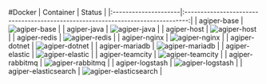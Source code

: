 #Docker
| Container            | Status                                                                          |
|:---------------------|:-------------------------------------------------------------------------------:|
| agiper-base          | ![agiper-base](https://quay.io/repository/agiper/base/status)                   |
| agiper-java          | ![agiper-java](https://quay.io/repository/agiper/java/status)                   |
| agiper-host          | ![agiper-host](https://quay.io/repository/agiper/host/status)                   |
| agiper-redis         | ![agiper-redis](https://quay.io/repository/agiper/redis/status)                 |
| agiper-nginx         | ![agiper-nginx](https://quay.io/repository/agiper/nginx/status)                 |
| agiper-dotnet        | ![agiper-dotnet](https://quay.io/repository/agiper/dotnet/status)               |
| agiper-mariadb       | ![agiper-mariadb](https://quay.io/repository/agiper/mariadb/status)             |
| agiper-elastic       | ![agiper-elastic](https://quay.io/repository/agiper/elastic/status)             |
| agiper-teamcity      | ![agiper-teamcity](https://quay.io/repository/agiper/teamcity/status)           |
| agiper-rabbitmq      | ![agiper-rabbitmq](https://quay.io/repository/agiper/rabbitmq/status)           |
| agiper-logstash      | ![agiper-logstash](https://quay.io/repository/agiper/logstash/status)           |
| agiper-elasticsearch | ![agiper-elasticsearch](https://quay.io/repository/agiper/elasticsearch/status) |
